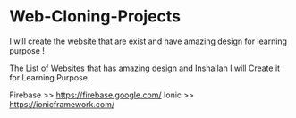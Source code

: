# Web-Cloning-Projects
I will create the website that are exist and have amazing design for learning purpose !

The List of Websites that has amazing design and Inshallah I will Create it for Learning Purpose.

Firebase >> https://firebase.google.com/
Ionic    >> https://ionicframework.com/
